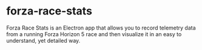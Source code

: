 # forza-race-stats

Forza Race Stats is an Electron app that allows you to record telemetry data from a running Forza Horizon 5 race and then visualize it in an easy to understand, yet detailed way.
